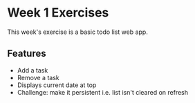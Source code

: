 # Week 1 Exercises

This week's exercise is a basic todo list web app. 

## Features
- Add a task
- Remove a task
- Displays current date at top
- Challenge: make it persistent i.e. list isn't cleared on refresh

